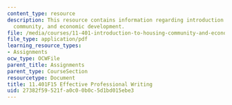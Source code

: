 ```yaml
---
content_type: resource
description: This resource contains information regarding introduction to housing,
  community, and economic development.
file: /media/courses/11-401-introduction-to-housing-community-and-economic-development-fall-2015/27382f59521fa0c00b0c5d1bd015ebe3_MIT11_401F15_Effective.pdf
file_type: application/pdf
learning_resource_types:
- Assignments
ocw_type: OCWFile
parent_title: Assignments
parent_type: CourseSection
resourcetype: Document
title: 11.401F15 Effective Professional Writing
uid: 27382f59-521f-a0c0-0b0c-5d1bd015ebe3
---
```

